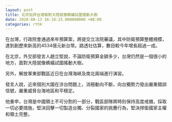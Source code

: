 ```yaml
---
layout: post
title: 北京批評台灣面對大陸就像螞蟻試圖搖動大樹
date: 2020-08-13 16:18:25.000000000 +08:00
categories: rthk
---
```


在台灣，行政院會通過來年預算案，將提交立法院審議，其中防衛預算整體規模，達到創歷來新高的4534億元新台幣。路透社估算，數目較今年增長超過一成。

在北京，外交部發言人趙立堅說，不論防衛預算金額多少，台灣仍然是一個很小的地方，面對大陸就像螞蟻試圖搖動大樹。

另外，解放軍東部戰區近日在台灣海峽及南北兩端進行演習。

發言人說，近來個別大國在涉台問題上，消極動向不斷，向台獨勢力發出嚴重錯誤信號，嚴重威脅台海地區和平穩定。 

他重申，台灣是中國領土不可分割的一部分，戰區部隊將時刻保持高度戒備，採取一切必要措施，堅決回擊一切製造台獨、分裂國家的挑釁行為，堅決捍衛國家主權和領土完整。
